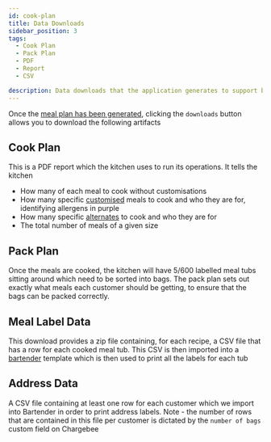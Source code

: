 ```yaml
---
id: cook-plan
title: Data Downloads
sidebar_position: 3
tags:
  - Cook Plan
  - Pack Plan
  - PDF
  - Report
  - CSV

description: Data downloads that the application generates to support business operations
---
```


Once the [meal plan has been generated](./meal-plan-generation.md), clicking the `downloads` button allows you to download the following artifacts

## Cook Plan

This is a PDF report which the kitchen uses to run its operations. It tells the kitchen

- How many of each meal to cook without customisations
- How many specific [customised](../Features/meal-plan-generation.md#customisations) meals to cook and who they are for, identifying allergens in purple
- How many specific [alternates](../Features/meal-plan-generation.md#alternates) to cook and who they are for
- The total number of meals of a given size

## Pack Plan

Once the meals are cooked, the kitchen will have 5/600 labelled meal tubs sitting around which need to be sorted into bags. The pack plan sets out exactly what meals each customer should be getting, to ensure that the bags can be packed correctly.

## Meal Label Data

This download provides a zip file containing, for each recipe, a CSV file that has a row for each cooked meal tub. This CSV is then imported into a [bartender](https://bartenderlabelsoftware.co.uk/) template which is then used to print all the labels for each tub

## Address Data

A CSV file containing at least one row for each customer which we import into Bartender in order to print address labels. Note - the number of rows that are contained in this file per customer is dictated by the `number of bags` custom field on Chargebee
